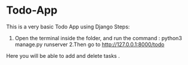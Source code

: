 # Todo-App
This is a very basic Todo App using Django
Steps:
1. Open the terminal inside the folder, and run the command
  : python3 manage.py runserver
2.Then go to http://127.0.0.1:8000/todo

Here you will be able to add and delete tasks .

